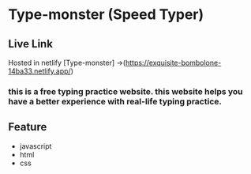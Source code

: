 # Type-monster (Speed Typer)



## Live Link


Hosted in netlify [Type-monster] ->(https://exquisite-bombolone-14ba33.netlify.app/)

### this is a free typing practice website. this website helps you have a better experience with real-life typing practice.

 ## Feature
 * javascript
 * html 
 * css
